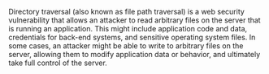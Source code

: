 Directory traversal (also known as file path traversal) is a web security vulnerability that allows an attacker to read arbitrary files on the server that is running an application. This might include application code and data, credentials for back-end systems, and sensitive operating system files. In some cases, an attacker might be able to write to arbitrary files on the server, allowing them to modify application data or behavior, and ultimately take full control of the server.